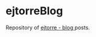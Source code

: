 # ejtorreBlog

Repository of [ejtorre - blog ](https://www.ejtorre.com/blog/ "ejtorre - blog ") posts.